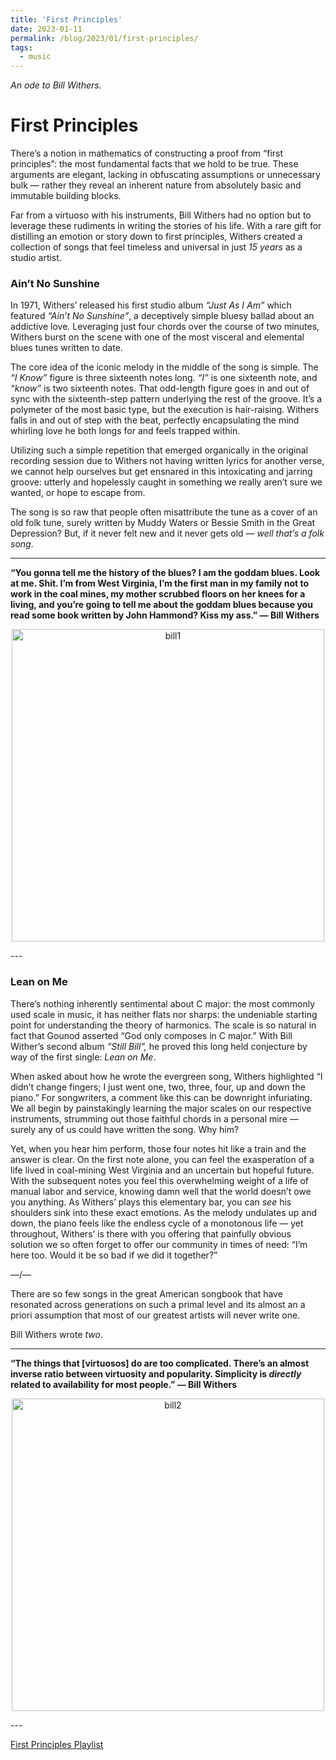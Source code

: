 ```yaml
---
title: 'First Principles'
date: 2023-01-11
permalink: /blog/2023/01/first-principles/
tags:
  - music
---
```


*An ode to Bill Withers.*

First Principles
======

There’s a notion in mathematics of constructing a proof from “first principles”: the most fundamental facts that we hold to be true. These arguments are elegant, lacking in obfuscating assumptions or unnecessary bulk — rather they reveal an inherent nature from absolutely basic and immutable building blocks.

Far from a virtuoso with his instruments, Bill Withers had no option but to leverage these rudiments in writing the stories of his life. With a rare gift for distilling an emotion or story down to first principles, Withers created a collection of songs that feel timeless and universal in just *15 years* as a studio artist.

### Ain’t No Sunshine

In 1971, Withers’ released his first studio album *“Just As I Am”* which featured *“Ain’t No Sunshine”*, a deceptively simple bluesy ballad about an addictive love. Leveraging just four chords over the course of two minutes, Withers burst on the scene with one of the most visceral and elemental blues tunes written to date.

The core idea of the iconic melody in the middle of the song is simple. The *“I Know”* figure is three sixteenth notes long. *“I”* is one sixteenth note, and *“know”* is two sixteenth notes. That odd-length figure goes in and out of sync with the sixteenth-step pattern underlying the rest of the groove. It’s a  polymeter of the most basic type, but the execution is hair-raising. Withers falls in and out of step with the beat, perfectly encapsulating the mind whirling love he both longs for and feels trapped within.

Utilizing such a simple repetition that emerged organically in the original recording session due to Withers not having written lyrics for another verse, we cannot help ourselves but get ensnared in this intoxicating and jarring groove: utterly and hopelessly caught in something we really aren’t sure we wanted, or hope to escape from. 

The song is so raw that people often misattribute the tune as a cover of an old folk tune, surely written by Muddy Waters or Bessie Smith in the Great Depression? But, if it never felt new and it never gets old — *well that’s a folk song*.

---
**“You gonna tell me the history of the blues? I am the goddam blues. Look at me. Shit. I’m from West Virginia, I’m the first man in my family not to work in the coal mines, my mother scrubbed floors on her knees for a living, and you’re going to tell me about the goddam blues because you read some book written by John Hammond? Kiss my ass.” — Bill Withers**

<p align="center">
<a href="https://www.youtube.com/watch?v=y3_Ym672_lU" title="Aint no Sunshine"><img src="https://media.pitchfork.com/photos/5e88885549503a0009419c0b/4:3/w_1280,h_960,c_limit/Bill%20Withers.png" alt="bill1" width="500"/></a>
</p>
---

### Lean on Me

There’s nothing inherently sentimental about C major: the most commonly used scale in music, it has neither flats nor sharps: the undeniable starting point for understanding the theory of harmonics. The scale is so natural in fact that Gounod asserted “God only composes in C major.” With Bill Wither’s second album *“Still Bill”,* he proved this long held conjecture by way of the first single: *Lean on Me*.

When asked about how he wrote the evergreen song, Withers highlighted “I didn’t change fingers; I just went one, two, three, four, up and down the piano.” For songwriters, a comment like this can be downright infuriating. We all begin by painstakingly learning the major scales on our respective instruments, strumming out those faithful chords in a personal mire — surely any of us could have written the song. Why him?

Yet, when you hear him perform, those four notes hit like a train and the answer is clear. On the first note alone, you can feel the exasperation of a life lived in coal-mining West Virginia and an uncertain but hopeful future. With the subsequent notes you feel this overwhelming weight of a life of manual labor and service, knowing damn well that the world doesn’t owe you anything. As Withers’ plays this elementary bar, you can *see* his shoulders sink into these exact emotions. As the melody undulates up and down, the piano feels like the endless cycle of a monotonous life — yet throughout, Withers’ is there with you offering that painfully obvious solution we so often forget to offer our community in times of need: “I’m here too. Would it be so bad if we did it together?” 

—/—

There are so few songs in the great American songbook that have resonated across generations on such a primal level and its almost an a priori assumption that most of our greatest artists will never write one.

Bill Withers wrote *two*.

---
**“The things that [virtuosos] do are too complicated. There’s an almost inverse ratio between virtuosity and popularity. Simplicity is *directly* related to availability for most people.” — Bill Withers**
<p align="center">
<a href="https://www.youtube.com/watch?v=dtC1W-6hwIU" title="Lean on Me"><img src="https://www.rollingstone.com/wp-content/uploads/2015/04/bill-withers-2015-rs-feature.jpg" alt="bill2" width="500"/></a>
</p>
---

[First Principles Playlist](https://open.spotify.com/playlist/7fsCkTKv6RZUmfiGu9qMvI?si=44a0592969a0419d)
